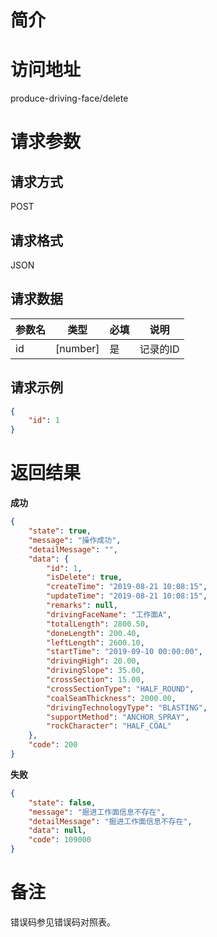 # 简介

# 访问地址
produce-driving-face/delete

# 请求参数

## 请求方式
POST

## 请求格式
JSON

## 请求数据
|参数名|类型|必填|说明|
|-|-|-|-|
|id|[number]|是|记录的ID|

## 请求示例
```json
{
	"id": 1
}
```

# 返回结果
**成功**
```json
{
    "state": true,
    "message": "操作成功",
    "detailMessage": "",
    "data": {
        "id": 1,
        "isDelete": true,
        "createTime": "2019-08-21 10:08:15",
        "updateTime": "2019-08-21 10:08:15",
        "remarks": null,
        "drivingFaceName": "工作面A",
        "totalLength": 2800.50,
        "doneLength": 200.40,
        "leftLength": 2600.10,
        "startTime": "2019-09-10 00:00:00",
        "drivingHigh": 20.00,
        "drivingSlope": 35.00,
        "crossSection": 15.00,
        "crossSectionType": "HALF_ROUND",
        "coalSeamThickness": 2000.00,
        "drivingTechnologyType": "BLASTING",
        "supportMethod": "ANCHOR_SPRAY",
        "rockCharacter": "HALF_COAL"
    },
    "code": 200
}
```

**失败**
```json
{
    "state": false,
    "message": "掘进工作面信息不存在",
    "detailMessage": "掘进工作面信息不存在",
    "data": null,
    "code": 109000
}
```

# 备注
错误码参见错误码对照表。